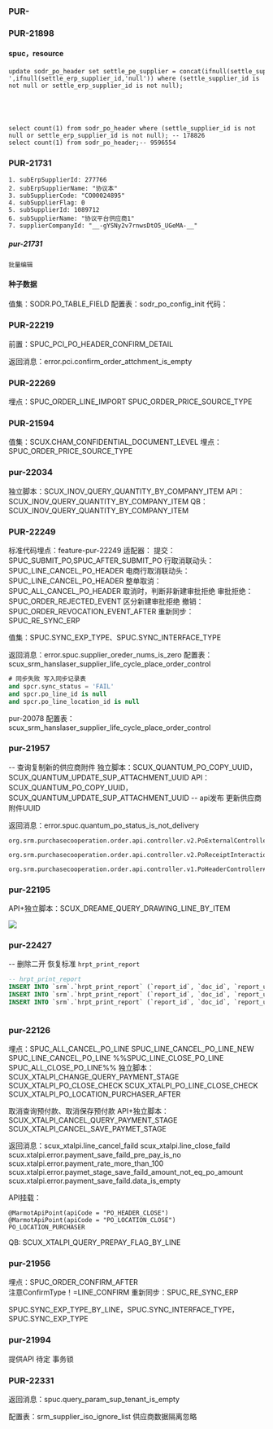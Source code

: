 
### PUR-


### PUR-21898

#### spuc，resource

```
update sodr_po_header set settle_pe_supplier = concat(ifnull(settle_supplier_id,'null'),'-',ifnull(settle_erp_supplier_id,'null')) where (settle_supplier_id is not null or settle_erp_supplier_id is not null);





select count(1) from sodr_po_header where (settle_supplier_id is not null or settle_erp_supplier_id is not null); -- 178826
select count(1) from sodr_po_header;-- 9596554
```


### PUR-21731
```
1. subErpSupplierId: 277766
2. subErpSupplierName: "协议本"
3. subSupplierCode: "CO00024895"
4. subSupplierFlag: 0
5. subSupplierId: 1089712
6. subSupplierName: "协议平台供应商1"
7. supplierCompanyId: "__-gYSNy2v7rnwsDtO5_UGeMA-__"
```

##### pur-21731
	批量编辑

#### 种子数据
值集：SODR.PO_TABLE_FIELD
配置表：sodr_po_config_init
代码： 


### PUR-22219

前置：SPUC_PCI_PO_HEADER_CONFIRM_DETAIL

返回消息：error.pci.confirm_order_attchment_is_empty



### PUR-22269

埋点：SPUC_ORDER_LINE_IMPORT
				SPUC_ORDER_PRICE_SOURCE_TYPE


### PUR-21594

值集：SCUX.CHAM_CONFIDENTIAL_DOCUMENT_LEVEL
埋点：SPUC_ORDER_PRICE_SOURCE_TYPE



### pur-22034

独立脚本：SCUX_INOV_QUERY_QUANTITY_BY_COMPANY_ITEM
API：SCUX_INOV_QUERY_QUANTITY_BY_COMPANY_ITEM
QB：SCUX_INOV_QUERY_QUANTITY_BY_COMPANY_ITEM


### PUR-22249
标准代码埋点：feature-pur-22249
适配器： 
提交：SPUC_SUBMIT_PO,SPUC_AFTER_SUBMIT_PO
行取消联动头：SPUC_LINE_CANCEL_PO_HEADER
电商行取消联动头：SPUC_LINE_CANCEL_PO_HEADER
整单取消：SPUC_ALL_CANCEL_PO_HEADER
	取消时，判断非新建审批拒绝
审批拒绝：SPUC_ORDER_REJECTED_EVENT
	区分新建审批拒绝
撤销：SPUC_ORDER_REVOCATION_EVENT_AFTER
重新同步：SPUC_RE_SYNC_ERP

值集：SPUC.SYNC_EXP_TYPE、SPUC.SYNC_INTERFACE_TYPE

返回消息：error.spuc.supplier_oreder_nums_is_zero
配置表：scux_srm_hanslaser_supplier_life_cycle_place_order_control


```sql
# 同步失败 写入同步记录表
and spcr.sync_status = 'FAIL'  
and spcr.po_line_id is null  
and spcr.po_line_location_id is null
```

pur-20078 配置表：scux_srm_hanslaser_supplier_life_cycle_place_order_control



### pur-21957

-- 查询复制新的供应商附件
独立脚本：SCUX_QUANTUM_PO_COPY_UUID，SCUX_QUANTUM_UPDATE_SUP_ATTACHMENT_UUID
API：SCUX_QUANTUM_PO_COPY_UUID，SCUX_QUANTUM_UPDATE_SUP_ATTACHMENT_UUID
-- api发布 更新供应商附件UUID

返回消息：error.spuc.quantum_po_status_is_not_delivery


```
org.srm.purchasecooperation.order.api.controller.v2.PoExternalController#deliveryExportToErp

org.srm.purchasecooperation.order.api.controller.v2.PoReceiptInteractionController#poInitDeliveryWorkbench

org.srm.purchasecooperation.order.api.controller.v1.PoHeaderController#exportErp
```


### pur-22195

API+独立脚本：SCUX_DREAME_QUERY_DRAWING_LINE_BY_ITEM

![](https://s3.bmp.ovh/imgs/2023/08/01/18aa18c75d251422.png)




### pur-22427

-- 删除二开 恢复标准 `hrpt_print_report`

```sql
-- hrpt_print_report
INSERT INTO `srm`.`hrpt_print_report` (`report_id`, `doc_id`, `report_uuid`, `report_code`, `dataset_code`, `report_name`, `report_type`, `enabled_flag`, `remark`, `tenant_id`, `object_version_number`, `created_by`, `creation_date`, `last_updated_by`, `last_update_date`) VALUES (67, 6, '66032d351f364f31b44f4bd5e1442dfe', 'SODR.PO_REPT_NEW', 'SODR.STD.ORDER_DATASET', '标准采购订单打印模板', 'PDF', 1, NULL, 30, 6, 430, '2022-09-29 20:03:26', 495599, '2023-06-08 11:12:32');
INSERT INTO `srm`.`hrpt_print_report` (`report_id`, `doc_id`, `report_uuid`, `report_code`, `dataset_code`, `report_name`, `report_type`, `enabled_flag`, `remark`, `tenant_id`, `object_version_number`, `created_by`, `creation_date`, `last_updated_by`, `last_update_date`) VALUES (388, 6, 'a8589263034d4ba3a0074c376fd36a92', 'SODR.PO_REPT_NEW2', 'SODR.STD.ORDER_DATASET_1', '标准采购订单打印模板_库存组织', 'PDF', 1, NULL, 30, 1, 495599, '2023-06-08 10:20:05', 495599, '2023-06-08 10:20:05');
INSERT INTO `srm`.`hrpt_print_report` (`report_id`, `doc_id`, `report_uuid`, `report_code`, `dataset_code`, `report_name`, `report_type`, `enabled_flag`, `remark`, `tenant_id`, `object_version_number`, `created_by`, `creation_date`, `last_updated_by`, `last_update_date`) VALUES (389, 6, '8450c0aebecc4fdbba8796b1ac624eda', 'SODR.PO_REPT_NEW3', 'SODR.STD.ORDER_DATASET_1_1', '测试', 'PDF', 1, NULL, 30, 1, 495599, '2023-06-08 11:22:51', 495599, '2023-06-08 11:22:51');



```


### pur-22126

埋点：SPUC_ALL_CANCEL_PO_LINE
SPUC_LINE_CANCEL_PO_LINE_NEW
SPUC_LINE_CANCEL_PO_LINE
%%SPUC_LINE_CLOSE_PO_LINE
SPUC_ALL_CLOSE_PO_LINE%%
独立脚本：SCUX_XTALPI_CHANGE_QUERY_PAYMENT_STAGE
SCUX_XTALPI_PO_CLOSE_CHECK
SCUX_XTALPI_PO_LINE_CLOSE_CHECK
SCUX_XTALPI_PO_LOCATION_PURCHASER_AFTER

取消查询预付款、取消保存预付款
API+独立脚本：SCUX_XTALPI_CANCEL_QUERY_PAYMENT_STAGE
	SCUX_XTALPI_CANCEL_SAVE_PAYMET_STAGE

返回消息：scux_xtalpi.line_cancel_faild
	scux_xtalpi.line_close_faild
	scux.xtalpi.error.payment_save_faild_pre_pay_is_no
	scux.xtalpi.error.payment_rate_more_than_100
	scux.xtalpi.error.paymet_stage_save_faild_amount_not_eq_po_amount
	scux.xtalpi.error.payment_save_faild.data_is_empty

API挂载：
```
@MarmotApiPoint(apiCode = "PO_HEADER_CLOSE")
@MarmotApiPoint(apiCode = "PO_LOCATION_CLOSE")
PO_LOCATION_PURCHASER
```

QB:  SCUX_XTALPI_QUERY_PREPAY_FLAG_BY_LINE

### pur-21956

埋点：SPUC_ORDER_CONFIRM_AFTER  
	注意ConfirmType！=LINE_CONFIRM
重新同步：SPUC_RE_SYNC_ERP

  
SPUC.SYNC_EXP_TYPE_BY_LINE，SPUC.SYNC_INTERFACE_TYPE，SPUC.SYNC_EXP_TYPE


### pur-21994

提供API  待定  事务锁



### PUR-22331

返回消息：spuc.query_param_sup_tenant_is_empty

配置表：srm_supplier_iso_ignore_list
供应商数据隔离忽略